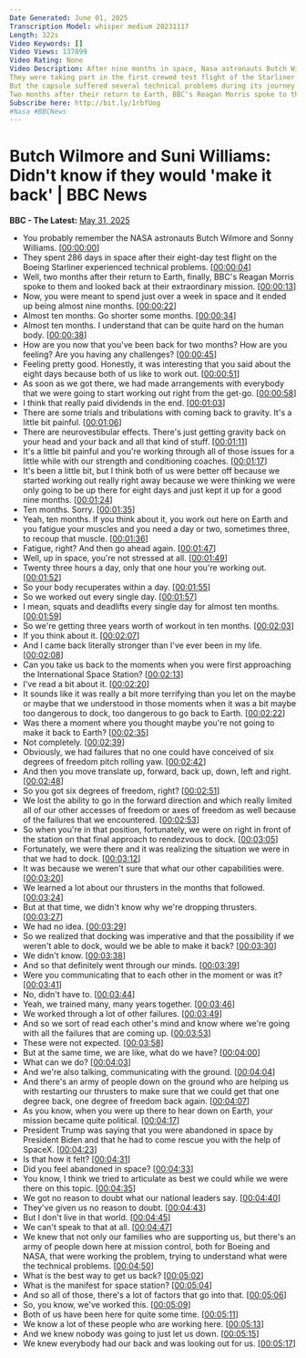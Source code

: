 ```yaml
---
Date Generated: June 01, 2025
Transcription Model: whisper medium 20231117
Length: 322s
Video Keywords: []
Video Views: 137899
Video Rating: None
Video Description: After nine months in space, Nasa astronauts Butch Wilmore and Suni Williams arrived back on Earth.
They were taking part in the first crewed test flight of the Starliner spacecraft, developed by aerospace company Boeing.
But the capsule suffered several technical problems during its journey to the space station, and it was deemed too risky to take the astronauts home.
Two months after their return to Earth, BBC's Reagan Morris spoke to them and looked back at their extraordinary mission.
Subscribe here: http://bit.ly/1rbfUog
#Nasa #BBCNews
---
```


# Butch Wilmore and Suni Williams: Didn't know if they would 'make it back' | BBC News
**BBC - The Latest:** [May 31, 2025](https://www.youtube.com/watch?v=cYXL33GB0is)
*  You probably remember the NASA astronauts Butch Wilmore and Sonny Williams. [[00:00:00](https://www.youtube.com/watch?v=cYXL33GB0is&t=0.0s)]
*  They spent 286 days in space after their eight-day test flight on the Boeing Starliner experienced technical problems. [[00:00:04](https://www.youtube.com/watch?v=cYXL33GB0is&t=4.7s)]
*  Well, two months after their return to Earth, finally, BBC's Reagan Morris spoke to them and looked back at their extraordinary mission. [[00:00:13](https://www.youtube.com/watch?v=cYXL33GB0is&t=13.700000000000001s)]
*  Now, you were meant to spend just over a week in space and it ended up being almost nine months. [[00:00:22](https://www.youtube.com/watch?v=cYXL33GB0is&t=22.4s)]
*  Almost ten months. Go shorter some months. [[00:00:34](https://www.youtube.com/watch?v=cYXL33GB0is&t=34.4s)]
*  Almost ten months. I understand that can be quite hard on the human body. [[00:00:38](https://www.youtube.com/watch?v=cYXL33GB0is&t=38.4s)]
*  How are you now that you've been back for two months? How are you feeling? Are you having any challenges? [[00:00:45](https://www.youtube.com/watch?v=cYXL33GB0is&t=45.4s)]
*  Feeling pretty good. Honestly, it was interesting that you said about the eight days because both of us like to work out. [[00:00:51](https://www.youtube.com/watch?v=cYXL33GB0is&t=51.1s)]
*  As soon as we got there, we had made arrangements with everybody that we were going to start working out right from the get-go. [[00:00:58](https://www.youtube.com/watch?v=cYXL33GB0is&t=58.1s)]
*  I think that really paid dividends in the end. [[00:01:03](https://www.youtube.com/watch?v=cYXL33GB0is&t=63.1s)]
*  There are some trials and tribulations with coming back to gravity. It's a little bit painful. [[00:01:06](https://www.youtube.com/watch?v=cYXL33GB0is&t=66.1s)]
*  There are neurovestibular effects. There's just getting gravity back on your head and your back and all that kind of stuff. [[00:01:11](https://www.youtube.com/watch?v=cYXL33GB0is&t=71.1s)]
*  It's a little bit painful and you're working through all of those issues for a little while with our strength and conditioning coaches. [[00:01:17](https://www.youtube.com/watch?v=cYXL33GB0is&t=77.8s)]
*  It's been a little bit, but I think both of us were better off because we started working out really right away because we were thinking we were only going to be up there for eight days and just kept it up for a good nine months. [[00:01:24](https://www.youtube.com/watch?v=cYXL33GB0is&t=84.8s)]
*  Ten months. Sorry. [[00:01:35](https://www.youtube.com/watch?v=cYXL33GB0is&t=95.8s)]
*  Yeah, ten months. If you think about it, you work out here on Earth and you fatigue your muscles and you need a day or two, sometimes three, to recoup that muscle. [[00:01:36](https://www.youtube.com/watch?v=cYXL33GB0is&t=96.8s)]
*  Fatigue, right? And then go ahead again. [[00:01:47](https://www.youtube.com/watch?v=cYXL33GB0is&t=107.5s)]
*  Well, up in space, you're not stressed at all. [[00:01:49](https://www.youtube.com/watch?v=cYXL33GB0is&t=109.5s)]
*  Twenty three hours a day, only that one hour you're working out. [[00:01:52](https://www.youtube.com/watch?v=cYXL33GB0is&t=112.5s)]
*  So your body recuperates within a day. [[00:01:55](https://www.youtube.com/watch?v=cYXL33GB0is&t=115.0s)]
*  So we worked out every single day. [[00:01:57](https://www.youtube.com/watch?v=cYXL33GB0is&t=117.0s)]
*  I mean, squats and deadlifts every single day for almost ten months. [[00:01:59](https://www.youtube.com/watch?v=cYXL33GB0is&t=119.7s)]
*  So we're getting three years worth of workout in ten months. [[00:02:03](https://www.youtube.com/watch?v=cYXL33GB0is&t=123.19999999999999s)]
*  If you think about it. [[00:02:07](https://www.youtube.com/watch?v=cYXL33GB0is&t=127.7s)]
*  And I came back literally stronger than I've ever been in my life. [[00:02:08](https://www.youtube.com/watch?v=cYXL33GB0is&t=128.7s)]
*  Can you take us back to the moments when you were first approaching the International Space Station? [[00:02:13](https://www.youtube.com/watch?v=cYXL33GB0is&t=133.8s)]
*  I've read a bit about it. [[00:02:20](https://www.youtube.com/watch?v=cYXL33GB0is&t=140.8s)]
*  It sounds like it was really a bit more terrifying than you let on the maybe or maybe that we understood in those moments when it was a bit maybe too dangerous to dock, too dangerous to go back to Earth. [[00:02:22](https://www.youtube.com/watch?v=cYXL33GB0is&t=142.8s)]
*  Was there a moment where you thought maybe you're not going to make it back to Earth? [[00:02:35](https://www.youtube.com/watch?v=cYXL33GB0is&t=155.8s)]
*  Not completely. [[00:02:39](https://www.youtube.com/watch?v=cYXL33GB0is&t=159.8s)]
*  Obviously, we had failures that no one could have conceived of six degrees of freedom pitch rolling yaw. [[00:02:42](https://www.youtube.com/watch?v=cYXL33GB0is&t=162.3s)]
*  And then you move translate up, forward, back up, down, left and right. [[00:02:48](https://www.youtube.com/watch?v=cYXL33GB0is&t=168.3s)]
*  So you got six degrees of freedom, right? [[00:02:51](https://www.youtube.com/watch?v=cYXL33GB0is&t=171.8s)]
*  We lost the ability to go in the forward direction and which really limited all of our other accesses of freedom or axes of freedom as well because of the failures that we encountered. [[00:02:53](https://www.youtube.com/watch?v=cYXL33GB0is&t=173.8s)]
*  So when you're in that position, fortunately, we were on right in front of the station on that final approach to rendezvous to dock. [[00:03:05](https://www.youtube.com/watch?v=cYXL33GB0is&t=185.8s)]
*  Fortunately, we were there and it was realizing the situation we were in that we had to dock. [[00:03:12](https://www.youtube.com/watch?v=cYXL33GB0is&t=192.8s)]
*  It was because we weren't sure that what our other capabilities were. [[00:03:20](https://www.youtube.com/watch?v=cYXL33GB0is&t=200.8s)]
*  We learned a lot about our thrusters in the months that followed. [[00:03:24](https://www.youtube.com/watch?v=cYXL33GB0is&t=204.8s)]
*  But at that time, we didn't know why we're dropping thrusters. [[00:03:27](https://www.youtube.com/watch?v=cYXL33GB0is&t=207.8s)]
*  We had no idea. [[00:03:29](https://www.youtube.com/watch?v=cYXL33GB0is&t=209.8s)]
*  So we realized that docking was imperative and that the possibility if we weren't able to dock, would we be able to make it back? [[00:03:30](https://www.youtube.com/watch?v=cYXL33GB0is&t=210.8s)]
*  We didn't know. [[00:03:38](https://www.youtube.com/watch?v=cYXL33GB0is&t=218.8s)]
*  And so that definitely went through our minds. [[00:03:39](https://www.youtube.com/watch?v=cYXL33GB0is&t=219.8s)]
*  Were you communicating that to each other in the moment or was it? [[00:03:41](https://www.youtube.com/watch?v=cYXL33GB0is&t=221.8s)]
*  No, didn't have to. [[00:03:44](https://www.youtube.com/watch?v=cYXL33GB0is&t=224.8s)]
*  Yeah, we trained many, many years together. [[00:03:46](https://www.youtube.com/watch?v=cYXL33GB0is&t=226.8s)]
*  We worked through a lot of other failures. [[00:03:49](https://www.youtube.com/watch?v=cYXL33GB0is&t=229.8s)]
*  And so we sort of read each other's mind and know where we're going with all the failures that are coming up. [[00:03:53](https://www.youtube.com/watch?v=cYXL33GB0is&t=233.8s)]
*  These were not expected. [[00:03:58](https://www.youtube.com/watch?v=cYXL33GB0is&t=238.8s)]
*  But at the same time, we are like, what do we have? [[00:04:00](https://www.youtube.com/watch?v=cYXL33GB0is&t=240.8s)]
*  What can we do? [[00:04:03](https://www.youtube.com/watch?v=cYXL33GB0is&t=243.8s)]
*  And we're also talking, communicating with the ground. [[00:04:04](https://www.youtube.com/watch?v=cYXL33GB0is&t=244.8s)]
*  And there's an army of people down on the ground who are helping us with restarting our thrusters to make sure that we could get that one degree back, one degree of freedom back again. [[00:04:07](https://www.youtube.com/watch?v=cYXL33GB0is&t=247.8s)]
*  As you know, when you were up there to hear down on Earth, your mission became quite political. [[00:04:17](https://www.youtube.com/watch?v=cYXL33GB0is&t=257.8s)]
*  President Trump was saying that you were abandoned in space by President Biden and that he had to come rescue you with the help of SpaceX. [[00:04:23](https://www.youtube.com/watch?v=cYXL33GB0is&t=263.8s)]
*  Is that how it felt? [[00:04:31](https://www.youtube.com/watch?v=cYXL33GB0is&t=271.8s)]
*  Did you feel abandoned in space? [[00:04:33](https://www.youtube.com/watch?v=cYXL33GB0is&t=273.8s)]
*  You know, I think we tried to articulate as best we could while we were there on this topic. [[00:04:35](https://www.youtube.com/watch?v=cYXL33GB0is&t=275.8s)]
*  We got no reason to doubt what our national leaders say. [[00:04:40](https://www.youtube.com/watch?v=cYXL33GB0is&t=280.8s)]
*  They've given us no reason to doubt. [[00:04:43](https://www.youtube.com/watch?v=cYXL33GB0is&t=283.8s)]
*  But I don't live in that world. [[00:04:45](https://www.youtube.com/watch?v=cYXL33GB0is&t=285.8s)]
*  We can't speak to that at all. [[00:04:47](https://www.youtube.com/watch?v=cYXL33GB0is&t=287.8s)]
*  We knew that not only our families who are supporting us, but there's an army of people down here at mission control, both for Boeing and NASA, that were working the problem, trying to understand what were the technical problems. [[00:04:50](https://www.youtube.com/watch?v=cYXL33GB0is&t=290.8s)]
*  What is the best way to get us back? [[00:05:02](https://www.youtube.com/watch?v=cYXL33GB0is&t=302.8s)]
*  What is the manifest for space station? [[00:05:04](https://www.youtube.com/watch?v=cYXL33GB0is&t=304.8s)]
*  And so all of those, there's a lot of factors that go into that. [[00:05:06](https://www.youtube.com/watch?v=cYXL33GB0is&t=306.8s)]
*  So, you know, we've worked this. [[00:05:09](https://www.youtube.com/watch?v=cYXL33GB0is&t=309.8s)]
*  Both of us have been here for quite some time. [[00:05:11](https://www.youtube.com/watch?v=cYXL33GB0is&t=311.8s)]
*  We know a lot of these people who are working here. [[00:05:13](https://www.youtube.com/watch?v=cYXL33GB0is&t=313.8s)]
*  And we knew nobody was going to just let us down. [[00:05:15](https://www.youtube.com/watch?v=cYXL33GB0is&t=315.8s)]
*  We knew everybody had our back and was looking out for us. [[00:05:17](https://www.youtube.com/watch?v=cYXL33GB0is&t=317.8s)]
